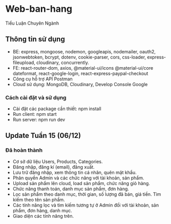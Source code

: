 # Web-ban-hang

Tiểu Luận Chuyên Ngành

## Thông tin sử dụng

- BE: express, mongoose, nodemon, googleapis, nodemailer, oauth2, jsonwebtoken, bcrypt, dotenv, cookie-parser, cors, css-loader, express-fileupload, cloudinary, concurrently.
- FE: react-router-dom, axios, @material-ui/icons @material-ui/core dateformat, react-google-login, react-express-paypal-checkout
- Công cụ hỗ trợ API Postman
- Cloud sử dụng: MongoDB, Cloudinary, Develop Console Google
### Cách cài đặt và sử dụng
- Cài đặt các package cần thiết: npm install
- Run client: npm start
- Run server: npm run dev

## Update Tuần 15 (06/12)

### Đã hoàn thành

- Cơ sở dữ liệu Users, Products, Categories.
- Đăng nhập, đăng kí (email), đăng xuất.
- Lưu trữ đăng nhập, xem thông tin cá nhân, quên mật khẩu.
- Phân quyền Admin và các chức năng với tài khoản, sản phẩm.
- Upload sản phẩm lên cloud, load sản phẩm, chức năng giỏ hàng.
- Chức năng thanh toán, danh mục sản phẩm, đơn hàng.
- Lọc sản phẩm theo danh mục, thời gian, số lượng đã bán, giá tiền. Tìm kiếm theo tên sản phẩm.
- Các tính năng lọc và tìm kiếm tương tự ở Admin đối với tài khoản, sản phẩm, đơn hàng, danh mục.
- Giao diện các tính năng trên.
